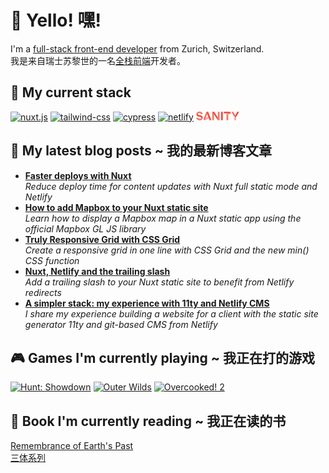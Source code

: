 <h1>👋 Yello! 嘿!</h1>

<p>I'm a <a href="https://full-stack.netlify.app/">full-stack front-end developer</a> from Zurich, Switzerland. <br />
我是来自瑞士苏黎世的一名<a href="https://full-stack.netlify.app/">全栈前端</a>开发者。</p>

<h2>🍔 My current stack</h2>

<p>
 <a href="https:&#x2F;&#x2F;nuxtjs.org"><img alt="nuxt.js"
 src="https://img.shields.io/badge/Nuxt.js-00C58E?style=for-the-badge&logoColor=white&logo=nuxt.js" /></a>
 <a href="https:&#x2F;&#x2F;tailwindcss.com"><img alt="tailwind-css"
 src="https://img.shields.io/badge/Tailwind%20CSS-38B2AC?style=for-the-badge&logoColor=white&logo=tailwind-css" /></a>
 <a href="https:&#x2F;&#x2F;www.cypress.io"><img alt="cypress"
 src="https://img.shields.io/badge/Cypress-17202C?style=for-the-badge&logoColor=white&logo=cypress" /></a>
 <a href="https:&#x2F;&#x2F;www.netlify.com"><img alt="netlify"
 src="https://img.shields.io/badge/Netlify-00C7B7?style=for-the-badge&logoColor=white&logo=netlify" /></a>
<a href="https://www.sanity.io/"><a>
  <svg xmlns="http://www.w3.org/2000/svg" xmlns:xlink="http://www.w3.org/1999/xlink" aria-hidden="true" focusable="false" width="4.93em" height="1em" style="transform: rotate(360deg);" preserveAspectRatio="xMidYMid meet" viewBox="0 0 512 104"><path fill="#F37368" d="M381.462 36.986v64.834h-20.886V26.833z"/><path d="M85.865 89.781l15.665 13.634l65.994-34.375l-6.817-16.39l-74.842 37.131zm274.71-41.772l53.086-27.558l-8.992-15.52l-44.093 21.902v21.176z" fill="#F7A199"/><path d="M211.182 31.91v69.91h-20.016V2.176l20.016 29.733zM85.865 89.78l15.665 13.634l30.169-75.422l-9.718-25.817L85.865 89.78z" fill="#F37368"/><path d="M121.98 2.176h20.597l38.146 99.644h-21.176L121.98 2.176zm92.248 0L258.176 70.2v31.619l-67.01-99.644h23.062zm81.659 0h20.74v99.644h-20.74V2.176zm64.689 18.275h-31.91V2.176h74.407l10.588 18.275H360.576z" fill="#F04939"/><path fill="#F7A199" d="M475.014 63.964v37.856h-20.596V63.964"/><path fill="#F04939" d="M489.228 2.176l-34.81 61.788h20.596L511.13 2.176z"/><path fill="#F37368" d="M454.418 63.964l-35.97-61.788h22.626l24.222 42.352z"/><path d="M8.558 13.779c0 13.78 8.557 22.046 25.672 26.398l18.13 4.206c16.245 3.771 26.108 13.054 26.108 28.138c.145 6.527-2.03 12.909-5.947 18.13c0-15.084-7.832-23.206-26.543-28.138l-17.84-4.06C13.78 55.26 2.756 47.572 2.756 31.183c0-6.237 2.03-12.474 5.802-17.405" fill="#F04939"/><path fill="#F37368" d="M258.176 65.124V2.176h20.016v99.644h-20.016z"/><path d="M61.353 68.75c7.687 4.932 11.168 11.894 11.168 21.902c-6.527 8.267-17.695 12.763-30.894 12.763c-22.191 0-38-11.023-41.337-30.023h21.321c2.756 8.702 10.008 12.763 19.871 12.763c11.749.145 19.726-6.237 19.871-17.405M8.558 13.634C14.794 5.512 25.528.58 38.58.58c22.772 0 35.826 12.039 39.162 28.864H57.147c-2.32-6.672-7.978-11.894-18.276-11.894c-11.168.145-18.71 6.527-19.145 16.68c-7.474-4.122-11.459-12.184-11.168-20.596z" fill="#F37368"/><rect x="0" y="0" width="512" height="104" fill="rgba(0, 0, 0, 0)" /></svg>
</p> 

<h2>📝 My latest blog posts ~ 我的最新博客文章</h2>
 
<ul>
    <li> <a href="https:&#x2F;&#x2F;dev.to&#x2F;mornir&#x2F;faster-deploys-with-nuxt-22hi"><b>Faster deploys with Nuxt</b></a><br/><i>Reduce deploy time for content updates with Nuxt full static mode and Netlify</i></li>
    <li> <a href="https:&#x2F;&#x2F;dev.to&#x2F;mornir&#x2F;how-to-add-mapbox-to-your-nuxt-static-site-b59"><b>How to add Mapbox to your Nuxt static site</b></a><br/><i>Learn how to display a Mapbox map in a Nuxt static app using the official Mapbox GL JS library</i></li>
    <li> <a href="https:&#x2F;&#x2F;dev.to&#x2F;mornir&#x2F;truly-responsive-grid-with-css-grid-3c46"><b>Truly Responsive Grid with CSS Grid</b></a><br/><i>Create a responsive grid in one line with CSS Grid and the new min() CSS function</i></li>
    <li> <a href="https:&#x2F;&#x2F;dev.to&#x2F;mornir&#x2F;nuxt-netlify-and-the-trailing-slash-3gge"><b>Nuxt, Netlify and the trailing slash</b></a><br/><i>Add a trailing slash to your Nuxt static site to benefit from Netlify redirects</i></li>
    <li> <a href="https:&#x2F;&#x2F;dev.to&#x2F;mornir&#x2F;a-simpler-stack-my-experience-with-11ty-and-netlify-cms-346p"><b>A simpler stack: my experience with 11ty and Netlify CMS</b></a><br/><i>I share my experience building a website for a client with the static site generator 11ty and git-based CMS from Netlify</i></li>
</ul>
 
<h2>🎮 Games I'm currently playing ~ 我正在打的游戏</h2>

<p>
 <a href="https://store.steampowered.com/agecheck/app/594650/"><img alt="Hunt: Showdown" title="Hunt: Showdown" src="http://media.steampowered.com/steamcommunity/public/images/apps/594650/7a7f693e439e96ad3d96d67d26bb7f7b96fe3271.jpg" /></a>
 <a href="https://store.steampowered.com/agecheck/app/753640/"><img alt="Outer Wilds" title="Outer Wilds" src="http://media.steampowered.com/steamcommunity/public/images/apps/753640/4f303545d9d0748ecda6e5fb498aa0e912d275d7.jpg" /></a>
 <a href="https://store.steampowered.com/agecheck/app/728880/"><img alt="Overcooked! 2" title="Overcooked! 2" src="http://media.steampowered.com/steamcommunity/public/images/apps/728880/9babb21950fe263bdd990e481cfa3704374e689f.jpg" /></a>
</p>

<h2>📖 Book I'm currently reading ~ 我正在读的书</h2>

<p><a href="https://en.wikipedia.org/wiki/Remembrance_of_Earth%27s_Past">Remembrance of Earth's Past</a> <br />
<a href="https://baike.baidu.com/item/%E4%B8%89%E4%BD%93/5739303">三体系列</a></p>
